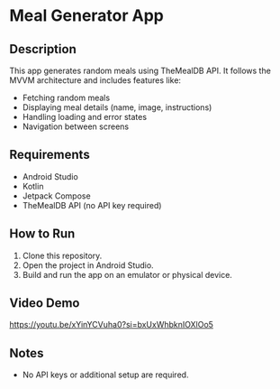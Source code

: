 # Meal Generator App

## Description
This app generates random meals using TheMealDB API. It follows the MVVM architecture and includes features like:
- Fetching random meals
- Displaying meal details (name, image, instructions)
- Handling loading and error states
- Navigation between screens

## Requirements
- Android Studio
- Kotlin
- Jetpack Compose
- TheMealDB API (no API key required)

## How to Run
1. Clone this repository.
2. Open the project in Android Studio.
3. Build and run the app on an emulator or physical device.

## Video Demo
https://youtu.be/xYinYCVuha0?si=bxUxWhbknIOXlOo5


## Notes
- No API keys or additional setup are required.
